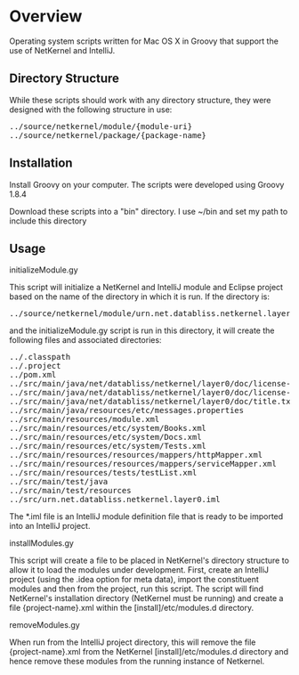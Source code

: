 Overview
=========

Operating system scripts written for Mac OS X in Groovy that support the use of NetKernel and IntelliJ.

Directory Structure
-------------------

While these scripts should work with any directory structure, they were designed with the following structure in use:

<pre>
../source/netkernel/module/{module-uri}
../source/netkernel/package/{package-name}
</pre>

Installation
------------

Install Groovy on your computer. The scripts were developed using Groovy 1.8.4

Download these scripts into a "bin" directory. I use ~/bin and set my path to include this directory

Usage
-----

initializeModule.gy

This script will initialize a NetKernel and IntelliJ module and Eclipse project based on the name of the
directory in which it is run.
If the directory is:

<pre>
../source/netkernel/module/urn.net.databliss.netkernel.layer0
</pre>

and the initializeModule.gy script is run in this directory, it will create the following files and 
associated directories:

<pre>
../.classpath
../.project
../pom.xml
../src/main/java/net/databliss/netkernel/layer0/doc/license-commercial.txt
../src/main/java/net/databliss/netkernel/layer0/doc/license-mit.txt
../src/main/java/net/databliss/netkernel/layer0/doc/title.txt
../src/main/java/resources/etc/messages.properties
../src/main/resources/module.xml
../src/main/resources/etc/system/Books.xml
../src/main/resources/etc/system/Docs.xml
../src/main/resources/etc/system/Tests.xml
../src/main/resources/resources/mappers/httpMapper.xml
../src/main/resources/resources/mappers/serviceMapper.xml
../src/main/resources/tests/testList.xml
../src/main/test/java
../src/main/test/resources
../src/urn.net.databliss.netkernel.layer0.iml
</pre>

The *.iml file is an IntelliJ module definition file that is ready to be imported into an IntelliJ project.


installModules.gy

This script will create a file to be placed in NetKernel's directory structure to allow it to load
the modules under development. 
First, create an IntelliJ project (using the .idea option for meta data), 
import the constituent modules and then from the project, run this script.
The script will find NetKernel's installation directory (NetKernel must be running)
and create a file {project-name}.xml within the [install]/etc/modules.d directory.


removeModules.gy

When run from the IntelliJ project directory, this will remove the file
{project-name}.xml from the NetKernel [install]/etc/modules.d directory
and hence remove these modules from the running instance of Netkernel.
